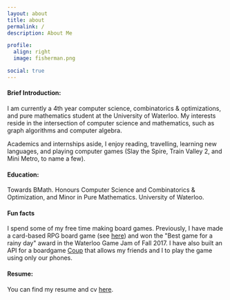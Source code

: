 ```yaml
---
layout: about
title: about
permalink: /
description: About Me

profile:
  align: right
  image: fisherman.png

social: true
---
```

#### Brief Introduction:
I am currently a 4th year computer science, combinatorics & optimizations, and pure mathematics student at the University of Waterloo. My interests reside in the intersection of computer science and mathematics, such as graph algorithms and computer algebra.

Academics and internships aside, I enjoy reading, travelling, learning new languages, and playing computer games (Slay the Spire, Train Valley 2, and Mini Metro, to name a few). 

#### Education:
Towards BMath. Honours Computer Science and Combinatorics & Optimization, and Minor in Pure Mathematics. University of Waterloo.

#### Fun facts
I spend some of my free time making board games. Previously, I have made a card-based RPG board game (see [here](https://github.com/lazypanda10117/Alien-Relocation)) and won the "Best game for a rainy day" award in the Waterloo Game Jam of Fall 2017. I have also built an API for a boardgame <a href="https://github.com/lazypanda10117/koup-api">Coup</a> that allows my friends and I to play the game using only our phones.

#### Resume:
You can find my resume and cv [here](/resume).